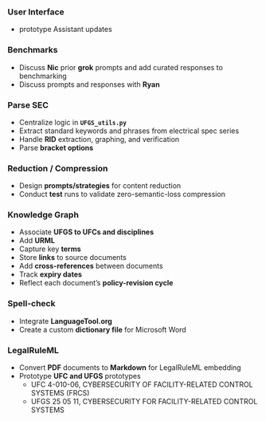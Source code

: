 ### User Interface
- prototype Assistant updates

### Benchmarks
- Discuss **Nic** prior **grok** prompts and add curated responses to benchmarking
- Discuss prompts and responses with **Ryan**

### Parse SEC
- Centralize logic in **`UFGS_utils.py`**  
- Extract standard keywords and phrases from electrical spec series   
- Handle **RID** extraction, graphing, and verification 
- Parse **bracket options**

### Reduction / Compression
- Design **prompts/strategies** for content reduction  
- Conduct **test** runs to validate zero-semantic-loss compression

### Knowledge Graph
- Associate **UFGS to UFCs and disciplines**
- Add **URML**  
- Capture key **terms**  
- Store **links** to source documents  
- Add **cross-references** between documents  
- Track **expiry dates**  
- Reflect each document’s **policy-revision cycle**

### Spell-check
- Integrate **LanguageTool.org**  
- Create a custom **dictionary file** for Microsoft Word

### LegalRuleML
- Convert **PDF** documents to **Markdown** for LegalRuleML embedding
- Prototype **UFC and UFGS** prototypes
   - UFC 4-010-06, CYBERSECURITY OF FACILITY-RELATED CONTROL SYSTEMS (FRCS)
   - UFGS 25 05 11, CYBERSECURITY FOR FACILITY-RELATED CONTROL SYSTEMS

